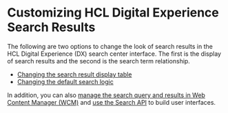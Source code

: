 # Customizing HCL Digital Experience Search Results

The following are two options to change the look of search results in the HCL Digital Experience (DX) search center interface. The first is the display of search results and the second is the search term relationship.

- [Changing the search result display table](ChangetheSearchResultDisplayTable.md)
- [Changing the default search logic](Changingthedefaultsearchlogic.md)

In addition, you can also [manage the search query and results in Web Content Manager (WCM)](../../../../manage_content/wcm_authoring/authoring_portlet/content_management_artifacts/elements/search_element/index.md) and [use the Search API](../../search-rest-api/index.md) to build user interfaces. 